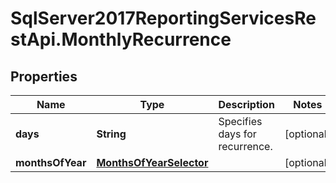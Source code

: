 # SqlServer2017ReportingServicesRestApi.MonthlyRecurrence

## Properties
Name | Type | Description | Notes
------------ | ------------- | ------------- | -------------
**days** | **String** | Specifies days for recurrence. | [optional] 
**monthsOfYear** | [**MonthsOfYearSelector**](MonthsOfYearSelector.md) |  | [optional] 


